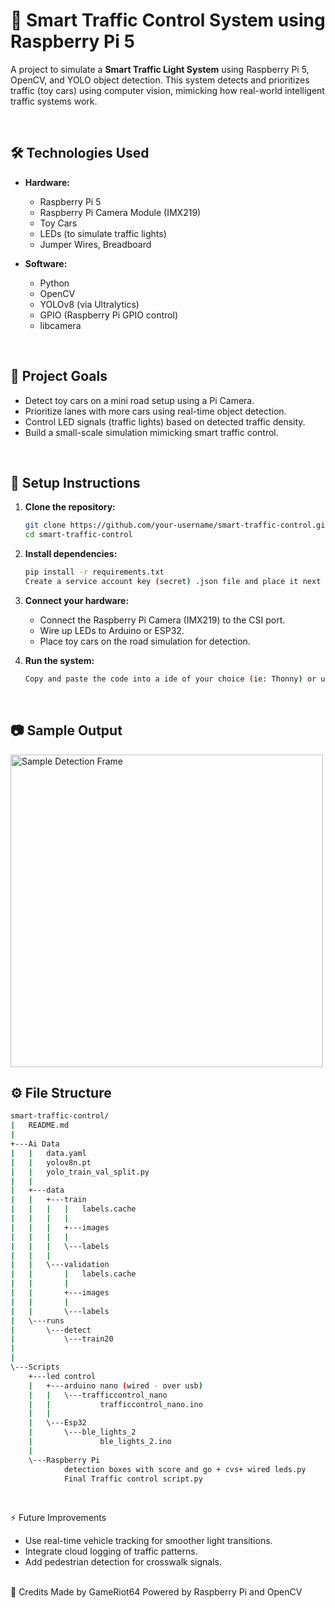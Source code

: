 # 🚦 Smart Traffic Control System using Raspberry Pi 5

A project to simulate a **Smart Traffic Light System** using Raspberry Pi 5, OpenCV, and YOLO object detection. This system detects and prioritizes traffic (toy cars) using computer vision, mimicking how real-world intelligent traffic systems work.

<br>

## 🛠️ Technologies Used

- **Hardware:**
  - Raspberry Pi 5
  - Raspberry Pi Camera Module (IMX219)
  - Toy Cars
  - LEDs (to simulate traffic lights)
  - Jumper Wires, Breadboard

- **Software:**
  - Python
  - OpenCV
  - YOLOv8 (via Ultralytics)
  - GPIO (Raspberry Pi GPIO control)
  - libcamera

<br>

## 🎯 Project Goals

- Detect toy cars on a mini road setup using a Pi Camera.
- Prioritize lanes with more cars using real-time object detection.
- Control LED signals (traffic lights) based on detected traffic density.
- Build a small-scale simulation mimicking smart traffic control.

<br>

## 🧰 Setup Instructions

1. **Clone the repository:**

    ```bash
    git clone https://github.com/your-username/smart-traffic-control.git
    cd smart-traffic-control
    ```

2. **Install dependencies:**

    ```bash
    pip install -r requirements.txt
    Create a service account key (secret) .json file and place it next to the python script.
    ```

3. **Connect your hardware:**

    - Connect the Raspberry Pi Camera (IMX219) to the CSI port.
    - Wire up LEDs to Arduino or ESP32.
    - Place toy cars on the road simulation for detection.

4. **Run the system:**

    ```bash
    Copy and paste the code into a ide of your choice (ie: Thonny) or use the terminal
    ```

<br>

## 📷 Sample Output

<img src="docs/output_frame.jpg" width="500" alt="Sample Detection Frame">

<br>

## ⚙️ File Structure

```bash
smart-traffic-control/
|   README.md
|
+---Ai Data
|   |   data.yaml
|   |   yolov8n.pt
|   |   yolo_train_val_split.py
|   |
|   +---data
|   |   +---train
|   |   |   |   labels.cache
|   |   |   |
|   |   |   +---images
|   |   |   |
|   |   |   \---labels
|   |   |   
|   |   \---validation
|   |       |   labels.cache
|   |       |
|   |       +---images
|   |       |
|   |       \---labels
|   \---runs
|       \---detect
|           \---train20
|               
|
\---Scripts
    +---led control
    |   +---arduino nano (wired - over usb)
    |   |   \---trafficcontrol_nano
    |   |           trafficcontrol_nano.ino
    |   |
    |   \---Esp32
    |       \---ble_lights_2
    |               ble_lights_2.ino
    |
    \---Raspberry Pi
            detection boxes with score and go + cvs+ wired leds.py
            Final Traffic control script.py
```
<br>

⚡ Future Improvements
<ul>
<li>Use real-time vehicle tracking for smoother light transitions.</li>

<li>Integrate cloud logging of traffic patterns.</li>

<li>Add pedestrian detection for crosswalk signals.</li>
</ul>
<br>
🧠 Credits
Made by GameRiot64 
Powered by Raspberry Pi and OpenCV